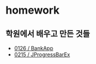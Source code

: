 # homework

## 학원에서 배우고 만든 것들
- [0126 / BankApp](https://github.com/tilsong/homework/tree/main/BankApp)
- [0215 / JProgressBarEx]()